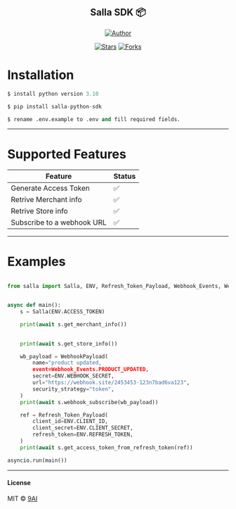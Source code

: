 <h2 align='center'>Salla SDK 📦</h2>
<p align="center">
<a href="https://github.com/9ai-in"><img title="Author" src="https://img.shields.io/badge/Author-9AI--in-black.svg?style=for-the-badge&logo=github"></a>
<p align="center">
<a href="https://github.com/9ai-in/salla-python-sdk/stargazers/"><img title="Stars" src="https://img.shields.io/github/stars/9ai-in/salla-python-sdk?color=black&style=flat-square"></a>
<a href="https://github.com/9ai-in/salla-python-sdk/network/members"><img title="Forks" src="https://img.shields.io/github/forks/9ai-in/salla-python-sdk?color=black&style=flat-square"></a>
</p>


# Installation

```python
$ install python version 3.10

$ pip install salla-python-sdk

$ rename .env.example to .env and fill required fields.

```
---

# Supported Features
| Feature                    | Status |
| -------------------------- | ------ |
| Generate Access Token      | ✅      |
| Retrive Merchant info      | ✅      |
| Retrive Store info         | ✅      |
| Subscribe to a webhook URL | ✅      |

---

# Examples

```python

from salla import Salla, ENV, Refresh_Token_Payload, Webhook_Events, WebhookPayload


async def main():
    s = Salla(ENV.ACCESS_TOKEN)

    print(await s.get_merchant_info())
    

    print(await s.get_store_info())

    wb_payload = WebhookPayload(
        name="product updated,
        event=Webhook_Events.PRODUCT_UPDATED,
        secret=ENV.WEBHOOK_SECRET,
        url="https://webhook.site/2453453-123n7bad6va123",
        security_strategy="token",
    )
    print(await s.webhook_subscribe(wb_payload))

    ref = Refresh_Token_Payload(
        client_id=ENV.CLIENT_ID,
        client_secret=ENV.CLIENT_SECRET,
        refresh_token=ENV.REFRESH_TOKEN,
    )
    print(await s.get_access_token_from_refresh_token(ref))

asyncio.run(main())
```
---


#### License

MIT © [9AI](https://github.com/9AI-IN)